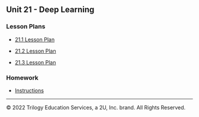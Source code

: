 ## Unit 21 - Deep Learning

### Lesson Plans

* [21.1 Lesson Plan](1/LessonPlan.md)

* [21.2 Lesson Plan](2/LessonPlan.md)

* [21.3 Lesson Plan](3/LessonPlan.md)

### Homework

* [Instructions](../../02-Homework/21-Advanced-Solidity/Instructions/README.md)

---

© 2022 Trilogy Education Services, a 2U, Inc. brand. All Rights Reserved.
